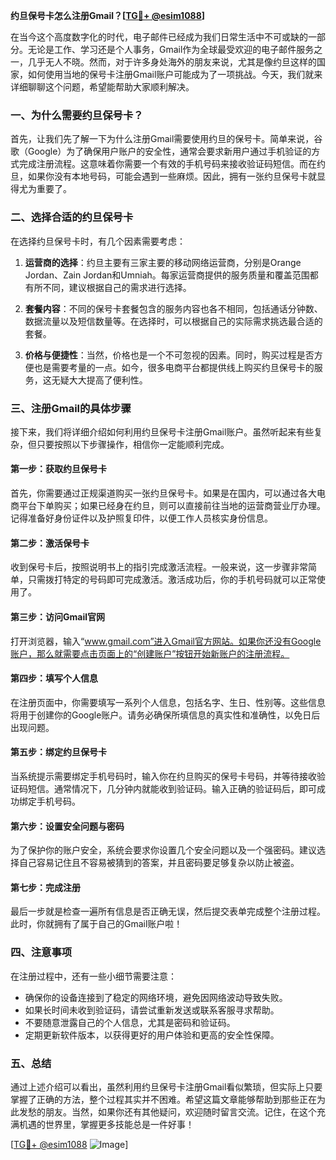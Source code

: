**约旦保号卡怎么注册Gmail？[[TG💪+ @esim1088](https://t.me/s/esim1088)]**

在当今这个高度数字化的时代，电子邮件已经成为我们日常生活中不可或缺的一部分。无论是工作、学习还是个人事务，Gmail作为全球最受欢迎的电子邮件服务之一，几乎无人不晓。然而，对于许多身处海外的朋友来说，尤其是像约旦这样的国家，如何使用当地的保号卡注册Gmail账户可能成为了一项挑战。今天，我们就来详细聊聊这个问题，希望能帮助大家顺利解决。

### 一、为什么需要约旦保号卡？

首先，让我们先了解一下为什么注册Gmail需要使用约旦的保号卡。简单来说，谷歌（Google）为了确保用户账户的安全性，通常会要求新用户通过手机验证的方式完成注册流程。这意味着你需要一个有效的手机号码来接收验证码短信。而在约旦，如果你没有本地号码，可能会遇到一些麻烦。因此，拥有一张约旦保号卡就显得尤为重要了。

### 二、选择合适的约旦保号卡

在选择约旦保号卡时，有几个因素需要考虑：

1. **运营商的选择**：约旦主要有三家主要的移动网络运营商，分别是Orange Jordan、Zain Jordan和Umniah。每家运营商提供的服务质量和覆盖范围都有所不同，建议根据自己的需求进行选择。
   
2. **套餐内容**：不同的保号卡套餐包含的服务内容也各不相同，包括通话分钟数、数据流量以及短信数量等。在选择时，可以根据自己的实际需求挑选最合适的套餐。

3. **价格与便捷性**：当然，价格也是一个不可忽视的因素。同时，购买过程是否方便也是需要考量的一点。如今，很多电商平台都提供线上购买约旦保号卡的服务，这无疑大大提高了便利性。

### 三、注册Gmail的具体步骤

接下来，我们将详细介绍如何利用约旦保号卡注册Gmail账户。虽然听起来有些复杂，但只要按照以下步骤操作，相信你一定能顺利完成。

#### 第一步：获取约旦保号卡

首先，你需要通过正规渠道购买一张约旦保号卡。如果是在国内，可以通过各大电商平台下单购买；如果已经身在约旦，则可以直接前往当地的运营商营业厅办理。记得准备好身份证件以及护照复印件，以便工作人员核实身份信息。

#### 第二步：激活保号卡

收到保号卡后，按照说明书上的指引完成激活流程。一般来说，这一步骤非常简单，只需拨打特定的号码即可完成激活。激活成功后，你的手机号码就可以正常使用了。

#### 第三步：访问Gmail官网

打开浏览器，输入“www.gmail.com”进入Gmail官方网站。如果你还没有Google账户，那么就需要点击页面上的“创建账户”按钮开始新账户的注册流程。

#### 第四步：填写个人信息

在注册页面中，你需要填写一系列个人信息，包括名字、生日、性别等。这些信息将用于创建你的Google账户。请务必确保所填信息的真实性和准确性，以免日后出现问题。

#### 第五步：绑定约旦保号卡

当系统提示需要绑定手机号码时，输入你在约旦购买的保号卡号码，并等待接收验证码短信。通常情况下，几分钟内就能收到验证码。输入正确的验证码后，即可成功绑定手机号码。

#### 第六步：设置安全问题与密码

为了保护你的账户安全，系统会要求你设置几个安全问题以及一个强密码。建议选择自己容易记住且不容易被猜到的答案，并且密码要足够复杂以防止被盗。

#### 第七步：完成注册

最后一步就是检查一遍所有信息是否正确无误，然后提交表单完成整个注册过程。此时，你就拥有了属于自己的Gmail账户啦！

### 四、注意事项

在注册过程中，还有一些小细节需要注意：

- 确保你的设备连接到了稳定的网络环境，避免因网络波动导致失败。
- 如果长时间未收到验证码，请尝试重新发送或联系客服寻求帮助。
- 不要随意泄露自己的个人信息，尤其是密码和验证码。
- 定期更新软件版本，以获得更好的用户体验和更高的安全性保障。

### 五、总结

通过上述介绍可以看出，虽然利用约旦保号卡注册Gmail看似繁琐，但实际上只要掌握了正确的方法，整个过程其实并不困难。希望这篇文章能够帮助到那些正在为此发愁的朋友。当然，如果你还有其他疑问，欢迎随时留言交流。记住，在这个充满机遇的世界里，掌握更多技能总是一件好事！

[[TG💪+ @esim1088](https://t.me/s/esim1088) ![Image](https://i.postimg.cc/4NQfJmqS/Snipaste-2025-05-13-00-14-12.png)]